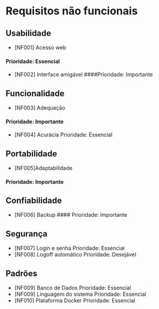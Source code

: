 # Requisitos não funcionais

## Usabilidade
  - [NF001] Acesso web
#### Prioridade: Essencial
      
  - [NF002] Interface amigável
      ####Prioridade: Importante
## Funcionalidade
  - [NF003] Adequação
#### Prioridade: Importante
  - [NF004] Acurácia
        Prioridade: Essencial

## Portabilidade
  - [NF005]Adaptabilidade
#### Prioridade: Importante
## Confiabilidade
  - [NF006] Backup
        #### Prioridade: Importante       
## Segurança
  - [NF007] Login e senha
        Prioridade: Essencial
  - [NF008] Logoff automático
        Prioridade: Desejável
## Padrões
  - [NF009] Banco de Dados
        Prioridade: Essencial
  - [NF009] Linguagem do sistema
        Prioridade: Essencial
  - [NF010] Plataforma Docker
        Prioridade: Essencial
